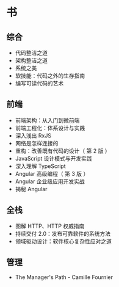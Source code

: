 # 书

## 综合

- 代码整洁之道
- 架构整洁之道
- 系统之美
- 软技能：代码之外的生存指南
- 编写可读代码的艺术

## 前端

- 前端架构：从入门到微前端
- 前端工程化：体系设计与实践
- 深入浅出 RxJS
- 网络是怎样连接的
- 重构：改善既有代码的设计（ 第 2 版 ）
- JavaScript 设计模式与开发实践
- 深入理解 TypeScript
- Angular 高级编程（ 第 3 版 ）
- Angular 企业级应用开发实战
- 揭秘 Angular

## 全栈

- 图解 HTTP、HTTP 权威指南
- 持续交付 2.0：发布可靠软件的系统方法
- 领域驱动设计：软件核心复杂性应对之道

## 管理

- The Manager's Path - Camille Fournier
